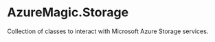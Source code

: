 AzureMagic.Storage
==================

Collection of classes to interact with Microsoft Azure Storage services.
